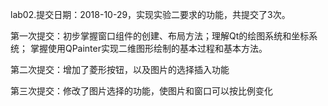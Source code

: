 lab02.提交日期：2018-10-29，实现实验二要求的功能，共提交了3次。

第一次提交：初步掌握窗口组件的创建、布局方法；理解Qt的绘图系统和坐标系统； 掌握使用QPainter实现二维图形绘制的基本过程和基本方法。

第二次提交：增加了菱形按钮，以及图片的选择插入功能

第三次提交：修改了图片选择的功能，使图片和窗口可以按比例变化
